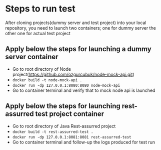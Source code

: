 # Steps to run test
After cloning projects(dummy server and test project) into your local repository, you need
to launch two containers; one for dummy server the other one for actual test project

## Apply below the steps for launching a dummy server container
- Go to root directory of Node project(https://github.com/ozgurcubuk/node-mock-api.git)
- ```docker build -t node-mock-api .```
- ```docker run -dp 127.0.0.1:8080:8080 node-mock-api```
- Go to container terminal and verify that to mock node api is launched

## Apply below the steps for launching rest-assurred test project container
- Go to root directory of Java Rest-assurred project
- ```docker build -t rest-assurred-test .```
- ```docker run -dp 127.0.0.1:8081:8081 rest-assurred-test```
- Go to container terminal and follow-up the logs produced for test run
